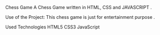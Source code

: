 Chess Game
A Chess Game written in HTML, CSS and JAVASCRIPT .

Use of the Project:
This chess game is just for entertainment purpose .

Used Technologies
HTML5
CSS3
JavaScript

